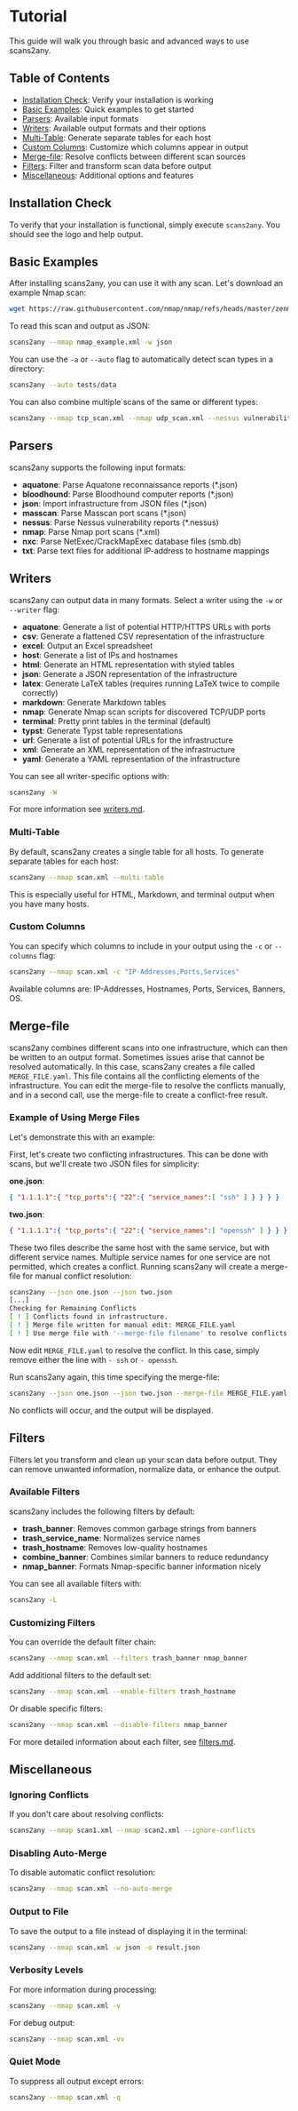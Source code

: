# Tutorial

This guide will walk you through basic and advanced ways to use scans2any.

## Table of Contents

- [Installation Check](#installation-check): Verify your installation is working
- [Basic Examples](#basic-examples): Quick examples to get started
- [Parsers](#parsers): Available input formats
- [Writers](#writers): Available output formats and their options
- [Multi-Table](#multi-table): Generate separate tables for each host
- [Custom Columns](#custom-columns): Customize which columns appear in output
- [Merge-file](#merge-file): Resolve conflicts between different scan sources
- [Filters](#filters): Filter and transform scan data before output
- [Miscellaneous](#miscellaneous): Additional options and features

## Installation Check

To verify that your installation is functional, simply execute `scans2any`. You
should see the logo and help output.

## Basic Examples

After installing scans2any, you can use it with any scan. Let's download an
example Nmap scan:

```sh
wget https://raw.githubusercontent.com/nmap/nmap/refs/heads/master/zenmap/radialnet/share/sample/nmap_example.xml
```

To read this scan and output as JSON:

```sh
scans2any --nmap nmap_example.xml -w json
```

You can use the `-a` or `--auto` flag to automatically detect scan types in a
directory:

```sh
scans2any --auto tests/data
```

You can also combine multiple scans of the same or different types:

```sh
scans2any --nmap tcp_scan.xml --nmap udp_scan.xml --nessus vulnerabilities.nessus
```

## Parsers

scans2any supports the following input formats:

- **aquatone**: Parse Aquatone reconnaissance reports (*.json)
- **bloodhound**: Parse Bloodhound computer reports (*.json)
- **json**: Import infrastructure from JSON files (*.json)
- **masscan**: Parse Masscan port scans (*.json)
- **nessus**: Parse Nessus vulnerability reports (*.nessus)
- **nmap**: Parse Nmap port scans (*.xml)
- **nxc**: Parse NetExec/CrackMapExec database files (smb.db)
- **txt**: Parse text files for additional IP-address to hostname mappings

## Writers

scans2any can output data in many formats. Select a writer using the `-w` or
`--writer` flag:

- **aquatone**: Generate a list of potential HTTP/HTTPS URLs with ports
- **csv**: Generate a flattened CSV representation of the infrastructure
- **excel**: Output an Excel spreadsheet
- **host**: Generate a list of IPs and hostnames
- **html**: Generate an HTML representation with styled tables
- **json**: Generate a JSON representation of the infrastructure
- **latex**: Generate LaTeX tables (requires running LaTeX twice to compile
  correctly)
- **markdown**: Generate Markdown tables
- **nmap**: Generate Nmap scan scripts for discovered TCP/UDP ports
- **terminal**: Pretty print tables in the terminal (default)
- **typst**: Generate Typst table representations
- **url**: Generate a list of potential URLs for the infrastructure
- **xml**: Generate an XML representation of the infrastructure
- **yaml**: Generate a YAML representation of the infrastructure

You can see all writer-specific options with:

```sh
scans2any -W
```

For more information see [writers.md](writers.md).

### Multi-Table

By default, scans2any creates a single table for all hosts. To generate separate
tables for each host:

```sh
scans2any --nmap scan.xml --multi-table
```

This is especially useful for HTML, Markdown, and terminal output when you have
many hosts.

### Custom Columns

You can specify which columns to include in your output using the `-c` or
`--columns` flag:

```sh
scans2any --nmap scan.xml -c "IP-Addresses,Ports,Services"
```

Available columns are: IP-Addresses, Hostnames, Ports, Services, Banners, OS.

## Merge-file

scans2any combines different scans into one infrastructure, which can then be
written to an output format. Sometimes issues arise that cannot be resolved
automatically. In this case, scans2any creates a file called `MERGE_FILE.yaml`.
This file contains all the conflicting elements of the infrastructure. You can
edit the merge-file to resolve the conflicts manually, and in a second call, use
the merge-file to create a conflict-free result.

### Example of Using Merge Files

Let's demonstrate this with an example:

First, let's create two conflicting infrastructures. This can be done with
scans, but we'll create two JSON files for simplicity:

**one.json**:
```json
{ "1.1.1.1":{ "tcp_ports":{ "22":{ "service_names":[ "ssh" ] } } } }
```

**two.json**:
```json
{ "1.1.1.1":{ "tcp_ports":{ "22":{ "service_names":[ "openssh" ] } } } }
```

These two files describe the same host with the same service, but with different
service names. Multiple service names for one service are not permitted, which
creates a conflict. Running scans2any will create a merge-file for manual
conflict resolution:

```sh
scans2any --json one.json --json two.json
[...]
Checking for Remaining Conflicts
[ ! ] Conflicts found in infrastructure.
[ ! ] Merge file written for manual edit: MERGE_FILE.yaml
[ ! ] Use merge file with '--merge-file filename' to resolve conflicts
```

Now edit `MERGE_FILE.yaml` to resolve the conflict. In this case, simply remove
either the line with `- ssh` or `- openssh`.

Run scans2any again, this time specifying the merge-file:

```sh
scans2any --json one.json --json two.json --merge-file MERGE_FILE.yaml
```

No conflicts will occur, and the output will be displayed.

## Filters

Filters let you transform and clean up your scan data before output. They can
remove unwanted information, normalize data, or enhance the output.

### Available Filters

scans2any includes the following filters by default:

- **trash_banner**: Removes common garbage strings from banners
- **trash_service_name**: Normalizes service names
- **trash_hostname**: Removes low-quality hostnames
- **combine_banner**: Combines similar banners to reduce redundancy
- **nmap_banner**: Formats Nmap-specific banner information nicely

You can see all available filters with:

```sh
scans2any -L
```

### Customizing Filters

You can override the default filter chain:

```sh
scans2any --nmap scan.xml --filters trash_banner nmap_banner
```

Add additional filters to the default set:

```sh
scans2any --nmap scan.xml --enable-filters trash_hostname
```

Or disable specific filters:

```sh
scans2any --nmap scan.xml --disable-filters nmap_banner
```

For more detailed information about each filter, see [filters.md](filters.md).

## Miscellaneous

### Ignoring Conflicts

If you don't care about resolving conflicts:

```sh
scans2any --nmap scan1.xml --nmap scan2.xml --ignore-conflicts
```

### Disabling Auto-Merge

To disable automatic conflict resolution:

```sh
scans2any --nmap scan.xml --no-auto-merge
```

### Output to File

To save the output to a file instead of displaying it in the terminal:

```sh
scans2any --nmap scan.xml -w json -o result.json
```

### Verbosity Levels

For more information during processing:

```sh
scans2any --nmap scan.xml -v
```

For debug output:

```sh
scans2any --nmap scan.xml -vv
```

### Quiet Mode

To suppress all output except errors:

```sh
scans2any --nmap scan.xml -q
```
